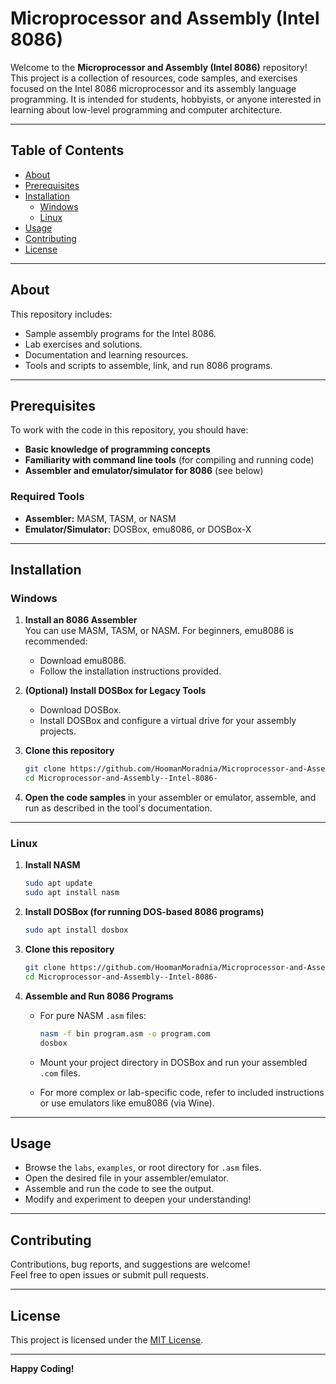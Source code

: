 # Microprocessor and Assembly (Intel 8086)

Welcome to the **Microprocessor and Assembly (Intel 8086)** repository!  
This project is a collection of resources, code samples, and exercises focused on the Intel 8086 microprocessor and its assembly language programming. It is intended for students, hobbyists, or anyone interested in learning about low-level programming and computer architecture.

---

## Table of Contents

- [About](#about)
- [Prerequisites](#prerequisites)
- [Installation](#installation)
  - [Windows](#windows)
  - [Linux](#linux)
- [Usage](#usage)
- [Contributing](#contributing)
- [License](#license)

---

## About

This repository includes:
- Sample assembly programs for the Intel 8086.
- Lab exercises and solutions.
- Documentation and learning resources.
- Tools and scripts to assemble, link, and run 8086 programs.

---

## Prerequisites

To work with the code in this repository, you should have:
- **Basic knowledge of programming concepts**
- **Familiarity with command line tools** (for compiling and running code)
- **Assembler and emulator/simulator for 8086** (see below)

### Required Tools

- **Assembler:** MASM, TASM, or NASM  
- **Emulator/Simulator:** DOSBox, emu8086, or DOSBox-X

---

## Installation

### Windows

1. **Install an 8086 Assembler**  
   You can use MASM, TASM, or NASM. For beginners, emu8086 is recommended:
   - Download emu8086.
   - Follow the installation instructions provided.

2. **(Optional) Install DOSBox for Legacy Tools**
   - Download DOSBox.
   - Install DOSBox and configure a virtual drive for your assembly projects.

3. **Clone this repository**
   ```sh
   git clone https://github.com/HoomanMoradnia/Microprocessor-and-Assembly--Intel-8086-.git
   cd Microprocessor-and-Assembly--Intel-8086-
   ```

4. **Open the code samples** in your assembler or emulator, assemble, and run as described in the tool's documentation.

---

### Linux

1. **Install NASM**
   ```sh
   sudo apt update
   sudo apt install nasm
   ```

2. **Install DOSBox (for running DOS-based 8086 programs)**
   ```sh
   sudo apt install dosbox
   ```

3. **Clone this repository**
   ```sh
   git clone https://github.com/HoomanMoradnia/Microprocessor-and-Assembly--Intel-8086-.git
   cd Microprocessor-and-Assembly--Intel-8086-
   ```

4. **Assemble and Run 8086 Programs**
   - For pure NASM `.asm` files:
     ```sh
     nasm -f bin program.asm -o program.com
     dosbox
     ```
   - Mount your project directory in DOSBox and run your assembled `.com` files.

   - For more complex or lab-specific code, refer to included instructions or use emulators like emu8086 (via Wine).

---

## Usage

- Browse the `labs`, `examples`, or root directory for `.asm` files.
- Open the desired file in your assembler/emulator.
- Assemble and run the code to see the output.
- Modify and experiment to deepen your understanding!

---

## Contributing

Contributions, bug reports, and suggestions are welcome!  
Feel free to open issues or submit pull requests.

---

## License

This project is licensed under the [MIT License](LICENSE).

---

**Happy Coding!**
